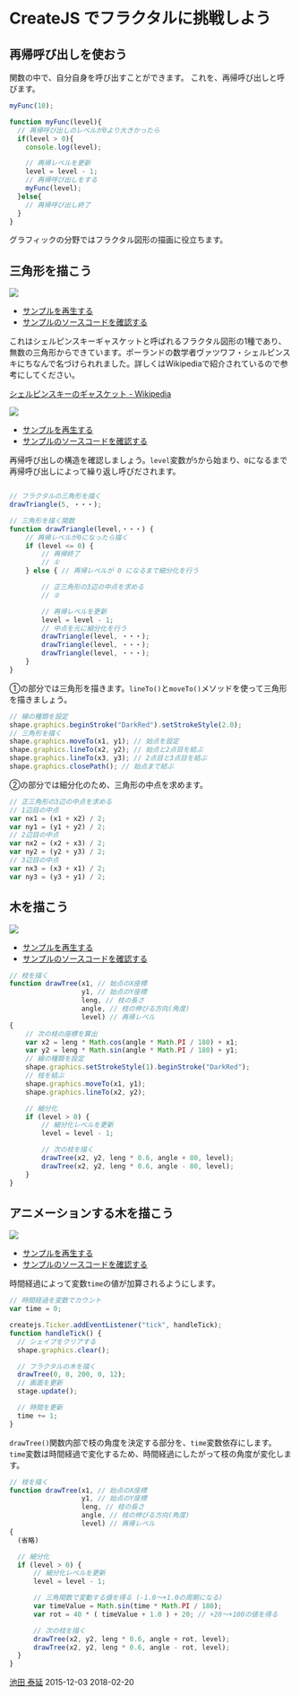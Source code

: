 # CreateJS でフラクタルに挑戦しよう

## 再帰呼び出しを使おう

関数の中で、自分自身を呼び出すことができます。 これを、再帰呼び出しと呼びます。

```js
myFunc(10);

function myFunc(level){
  // 再帰呼び出しのレベルが0より大きかったら
  if(level > 0){
    console.log(level);

    // 再帰レベルを更新
    level = level - 1;
    // 再帰呼び出しをする
    myFunc(level);
  }else{
    // 再帰呼び出し終了
  }
}

```

グラフィックの分野ではフラクタル図形の描画に役立ちます。


## 三角形を描こう

![](../imgs/fractal_triangle.html.png)

- [サンプルを再生する](https://ics-creative.github.io/tutorial-createjs/samples/fractal_triangle.html)
- [サンプルのソースコードを確認する](../samples/fractal_triangle.html)

これはシェルピンスキーギャスケットと呼ばれるフラクタル図形の1種であり、無数の三角形からできています。ポーランドの数学者ヴァツワフ・シェルピンスキにちなんで名づけられれました。詳しくはWikipediaで紹介されているので参考にしてください。

[シェルピンスキーのギャスケット - Wikipedia](https://ja.wikipedia.org/wiki/%E3%82%B7%E3%82%A7%E3%83%AB%E3%83%94%E3%83%B3%E3%82%B9%E3%82%AD%E3%83%BC%E3%81%AE%E3%82%AE%E3%83%A3%E3%82%B9%E3%82%B1%E3%83%83%E3%83%88)

![](../imgs/fractal_triangle_steps.html.png)

- [サンプルを再生する](https://ics-creative.github.io/tutorial-createjs/samples/fractal_triangle_steps.html)
- [サンプルのソースコードを確認する](../samples/fractal_triangle_steps.html)


再帰呼び出しの構造を確認しましょう。`level`変数が`5`から始まり、`0`になるまで再帰呼び出しによって繰り返し呼びだされます。

```js

// フラクタルの三角形を描く
drawTriangle(5, ・・・);

// 三角形を描く関数
function drawTriangle(level,・・・) {
    // 再帰レベルが0になったら描く
    if (level <= 0) {
        // 再帰終了
        // ①
    } else { // 再帰レベルが 0 になるまで細分化を行う

        // 正三角形の3辺の中点を求める
        // ②

        // 再帰レベルを更新
        level = level - 1;
        // 中点を元に細分化を行う
        drawTriangle(level, ・・・);
        drawTriangle(level, ・・・);
        drawTriangle(level, ・・・);
    }
}
```

①の部分では三角形を描きます。`lineTo()`と`moveTo()`メソッドを使って三角形を描きましょう。

```js
// 線の種類を設定
shape.graphics.beginStroke("DarkRed").setStrokeStyle(2.0);
// 三角形を描く
shape.graphics.moveTo(x1, y1); // 始点を設定
shape.graphics.lineTo(x2, y2); // 始点と2点目を結ぶ
shape.graphics.lineTo(x3, y3); // 2点目と3点目を結ぶ
shape.graphics.closePath(); // 始点まで結ぶ
```

②の部分では細分化のため、三角形の中点を求めます。

```js
// 正三角形の3辺の中点を求める
// 1辺目の中点
var nx1 = (x1 + x2) / 2;
var ny1 = (y1 + y2) / 2;
// 2辺目の中点
var nx2 = (x2 + x3) / 2;
var ny2 = (y2 + y3) / 2;
// 3辺目の中点
var nx3 = (x3 + x1) / 2;
var ny3 = (y3 + y1) / 2;
```




## 木を描こう

![](../imgs/fractal_tree.html.png)

- [サンプルを再生する](https://ics-creative.github.io/tutorial-createjs/samples/fractal_tree.html)
- [サンプルのソースコードを確認する](../samples/fractal_tree.html)

```js
// 枝を描く
function drawTree(x1, // 始点のX座標
                  y1, // 始点のY座標
                  leng, // 枝の長さ
                  angle, // 枝の伸びる方向(角度)
                  level) // 再帰レベル
{
    // 次の枝の座標を算出
    var x2 = leng * Math.cos(angle * Math.PI / 180) + x1;
    var y2 = leng * Math.sin(angle * Math.PI / 180) + y1;
    // 線の種類を設定
    shape.graphics.setStrokeStyle(1).beginStroke("DarkRed");
    // 枝を結ぶ
    shape.graphics.moveTo(x1, y1);
    shape.graphics.lineTo(x2, y2);

    // 細分化
    if (level > 0) {
        // 細分化レベルを更新
        level = level - 1;

        // 次の枝を描く
        drawTree(x2, y2, leng * 0.6, angle + 80, level);
        drawTree(x2, y2, leng * 0.6, angle - 80, level);
    }
}
```


## アニメーションする木を描こう

![](../imgs/fractal_tree_animation.html.png)

- [サンプルを再生する](https://ics-creative.github.io/tutorial-createjs/samples/fractal_tree_animation.html)
- [サンプルのソースコードを確認する](../samples/fractal_tree_animation.html)

時間経過によって変数`time`の値が加算されるようにします。

```js
// 時間経過を変数でカウント
var time = 0;

createjs.Ticker.addEventListener("tick", handleTick);
function handleTick() {
  // シェイプをクリアする
  shape.graphics.clear();

  // フラクタルの木を描く
  drawTree(0, 0, 200, 0, 12);
  // 画面を更新
  stage.update();

  // 時間を更新
  time += 1;
}
```

`drawTree()`関数内部で枝の角度を決定する部分を、`time`変数依存にします。`time`変数は時間経過で変化するため、時間経過にしたがって枝の角度が変化します。

```js
// 枝を描く
function drawTree(x1, // 始点のX座標
                  y1, // 始点のY座標
                  leng, // 枝の長さ
                  angle, // 枝の伸びる方向(角度)
                  level) // 再帰レベル
{
  (省略)

  // 細分化
  if (level > 0) {
      // 細分化レベルを更新
      level = level - 1;

      // 三角関数で変動する値を得る (-1.0〜+1.0の周期になる)
      var timeValue = Math.sin(time * Math.PI / 180);
      var rot = 40 * ( timeValue + 1.0 ) + 20; // +20〜+100の値を得る

      // 次の枝を描く
      drawTree(x2, y2, leng * 0.6, angle + rot, level);
      drawTree(x2, y2, leng * 0.6, angle - rot, level);
  }
}
```


<article-author>[池田 泰延](https://twitter.com/clockmaker)</article-author>
<article-date-published>2015-12-03</article-date-published>
<article-date-modified>2018-02-20</article-date-modified>
